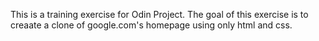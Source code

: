 This is a training exercise for Odin Project. The goal of this exercise is to
creaate a clone of google.com's homepage using only html and css.